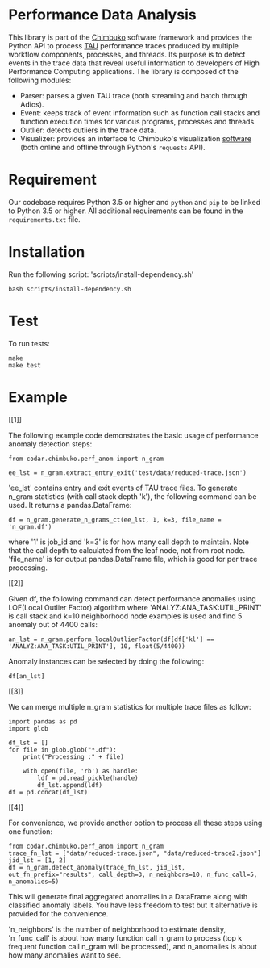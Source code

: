 # Performance Data Analysis

This library is part of the [Chimbuko](https://github.com/CODARcode/Chimbuko) software framework and provides the Python API to process [TAU](http://tau.uoregon.edu) performance traces produced by multiple workflow components, processes, and threads. Its purpose is to detect events in the trace data that reveal useful information to developers of High Performance Computing applications. The library is composed of the following modules:
  - Parser: parses a given TAU trace (both streaming and batch through Adios).
  - Event: keeps track of event information such as function call stacks and function execution times for various programs, processes and threads.
  - Outlier: detects outliers in the trace data.
  - Visualizer: provides an interface to Chimbuko's visualization [software](https://github.com/CODARcode/ChimbukoVisualization) (both online and offline through Python's `requests` API).

# Requirement

Our codebase requires Python 3.5 or higher and `python` and `pip` to be linked to Python 3.5 or higher.
All additional requirements can be found in the `requirements.txt` file.

# Installation

Run the following script: 'scripts/install-dependency.sh'

    bash scripts/install-dependency.sh

# Test

To run tests:

    make
    make test

# Example

[[1]]

The following example code demonstrates the basic usage of performance anomaly detection steps:

    from codar.chimbuko.perf_anom import n_gram

    ee_lst = n_gram.extract_entry_exit('test/data/reduced-trace.json')

'ee\_lst' contains entry and exit events of TAU trace files. To generate n\_gram statistics (with call stack depth 'k'), the following command can be used. It returns a pandas.DataFrame:

    df = n_gram.generate_n_grams_ct(ee_lst, 1, k=3, file_name = 'n_gram.df')

where '1' is job\_id and 'k=3' is for how many call depth to maintain. Note that the call depth to calculated from the leaf node, not from root node. 'file\_name' is for output pandas.DataFrame file, which is good for per trace processing.

[[2]]

Given df, the following command can detect performance anomalies using LOF(Local Outlier Factor) algorithm where 'ANALYZ:ANA\_TASK:UTIL\_PRINT' is call stack and k=10 neighborhood node examples is used and find 5 anomaly out of 4400 calls:

    an_lst = n_gram.perform_localOutlierFactor(df[df['kl'] == 'ANALYZ:ANA_TASK:UTIL_PRINT'], 10, float(5/4400))

Anomaly instances can be selected by doing the following:

    df[an_lst]

[[3]]

We can merge multiple n\_gram statistics for multiple trace files as follow:

    import pandas as pd
    import glob

    df_lst = []
    for file in glob.glob("*.df"):
        print("Processing :" + file)
    
        with open(file, 'rb') as handle:
            ldf = pd.read_pickle(handle)
            df_lst.append(ldf)
    df = pd.concat(df_lst)

[[4]]

For convenience, we provide another option to process all these steps using one function:

    from codar.chimbuko.perf_anom import n_gram
    trace_fn_lst = ["data/reduced-trace.json", "data/reduced-trace2.json"]
    jid_lst = [1, 2]
    df = n_gram.detect_anomaly(trace_fn_lst, jid_lst, out_fn_prefix="results", call_depth=3, n_neighbors=10, n_func_call=5, n_anomalies=5)

This will generate final aggregated anomalies in a DataFrame along with classified anomaly labels.  You have less freedom to test but it alternative is provided for the convenience. 

'n_neighbors' is the number of neighborhood to estimate density, 'n_func_call' is about how many function call n\_gram to process (top k frequent function call n\_gram will be processed), and n_anomalies is about how many anomalies want to see.
